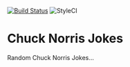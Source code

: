 [![Build Status](https://travis-ci.org/koficypher/Chuck-Norris-Jokes.svg?branch=master)](https://travis-ci.org/koficypher/Chuck-Norris-Jokes) ![StyleCI](https://github.styleci.io/repos/178024249/shield?branch=master)

# Chuck Norris Jokes
Random Chuck Norris Jokes...